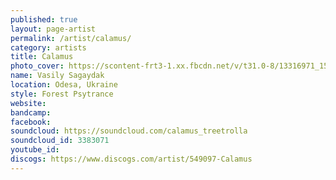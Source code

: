 ```yaml
---
published: true
layout: page-artist
permalink: /artist/calamus/
category: artists
title: Calamus
photo_cover: https://scontent-frt3-1.xx.fbcdn.net/v/t31.0-8/13316971_1595316877447167_5695491197630908707_o.jpg?oh=e6275ea6218a4b9151b7c412f0b15042&oe=59DB8081
name: Vasily Sagaydak
location: Odesa, Ukraine
style: Forest Psytrance
website: 
bandcamp: 
facebook: 
soundcloud: https://soundcloud.com/calamus_treetrolla
soundcloud_id: 3383071
youtube_id: 
discogs: https://www.discogs.com/artist/549097-Calamus
---
```

